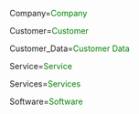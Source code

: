 Company=<font color="green">Company</font>

Customer=<font color="green">Customer</font>

Customer_Data=<font color="green">Customer Data</font>

Service=<font color="green">Service</font>

Services=<font color="green">Services</font>

Software=<font color="green">Software</font>
